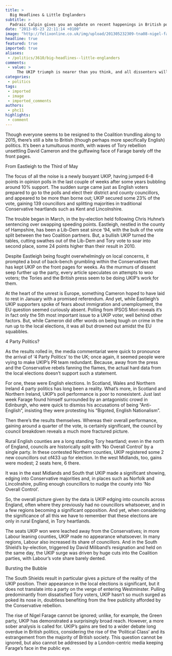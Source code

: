 ```yaml
---
title: >
  Big Headlines & Little Englanders
subtitle: >
  Padraic Calpin gives you an update on recent happenings in British politics.
date: "2013-05-23 22:11:14 +0100"
image: "http://felixonline.co.uk/img/upload/201305232309-tna08-nigel-farage-leader-of-uk-001.jpg"
headline: true
featured: true
imported: true
aliases:
 - /politics/3610/big-headlines--little-englanders
comments:
 - value: >
     The UKIP triumph is nearer than you think, and all dissenters will be thoroughly expunged.
categories:
 - politics
tags:
 - imported
 - image
 - imported_comments
authors:
 - phc11
highlights:
 - comment
---
```


Though everyone seems to be resigned to the Coalition trundling along to 2015, there’s still a bite to British (though perhaps more specifically English) politics. It’s been a tumultuous month, with waves of Tory rebellion unsettling David Cameron and the guffawing face of Farage barely off the front pages.

From Eastleigh to the Third of May

The focus of all the noise is a newly buoyant UKIP, having jumped 6-8 points in opinion polls in the last couple of weeks after some years bubbling around 10% support. The sudden surge came just as English voters prepared to go to the polls and elect their district and county councillors, and appeared to be more than borne out; UKIP secured some 23% of the vote, gaining 139 councillors and splitting majorities in traditional Conservative heartlands such as Kent and Lincolnshire.

The trouble began in March, in the by-election held following Chris Huhne’s sentencing over swapping speeding points. Eastleigh, nestled in the county of Hampshire, has been a Lib-Dem seat since ‘94, with the bulk of the vote split between the two Coalition partners. But, a bullish UKIP turned the tables, cutting swathes out of the Lib-Dem and Tory vote to soar into second place, some 24 points higher than their result in 2010.

Despite Eastleigh being fought overwhelmingly on local concerns, it prompted a bout of back-bench grumbling within the Conservatives that has kept UKIP on the front pages for weeks. As the murmurs of dissent seep further up the party, every article speculates on attempts to woo voters; the Tories and the British press seem to be doing UKIP’s work for them.

At the heart of the unrest is Europe, something Cameron hoped to have laid to rest in January with a promised referendum. And yet, while Eastleigh’s UKIP supporters spoke of fears about immigration and unemployment, the EU question seemed curiously absent. Polling from IPSOS Mori reveals it’s in fact only the 5th most important issue to a UKIP voter, well behind other factors. But, while Cameron did offer words on being tough on crime in the run up to the local elections, it was all but drowned out amidst the EU squabbles.

4 Party Politics?

As the results rolled in, the media commentariat were quick to pronounce the arrival of ‘4 Party Politics’ to the UK; once again, it seemed people were vying to make UKIP’s PR team redundant. Because, away from the press and the Conservative rebels fanning the flames, the actual hard data from the local elections doesn’t support such a statement.

For one, these were English elections. In Scotland, Wales and Northern Ireland 4 party politics has long been a reality. What’s more, in Scotland and Northern Ireland, UKIP’s poll performance is poor to nonexistent. Just last week Farage found himself surrounded by an antagonistic crowd in Edinburgh, who were quick to dismiss his accusations of being “Anti-English”, insisting they were protesting his “Bigoted, English Nationalism”.

Then there’s the results themselves. Whereas their overall performance, gaining around a quarter of the vote, is certainly significant, the council by council breakdown reveals a much more fractured picture.

Rural English counties are a long standing Tory heartland; even in the north of England, councils are historically split with ‘No Overall Control’ by a single party. In these contested Northern counties, UKIP registered some 2 new councillors out of433 up for election. In the west Midlands, too, gains were modest; 2 seats here, 6 there.

It was in the east Midlands and South that UKIP made a significant showing, edging into Conservative majorities and, in places such as Norfolk and Lincolnshire, pulling enough councillors to nudge the county into ‘No Overall Control’.

So, the overall picture given by the data is UKIP edging into councils across England, often where they previously had no councillors whatsoever, and in a few regions becoming a significant opposition. And yet, when considering the significance of all this we have to remember that these elections are only in rural England, in Tory heartlands.

The seats UKIP won were leached away from the Conservatives; in more Labour leaning counties, UKIP made no appearance whatsoever. In many regions, Labour also increased its share of councillors. And in the South Shield’s by-election, triggered by David Miliband’s resignation and held on the same day, the UKIP surge was driven by huge cuts into the Coalition parties, with Labour’s vote share barely dented.

Bursting the Bubble

The South Shields result in particular gives a picture of the reality of the UKIP position. Their appearance in the local elections is significant, but it does not translate into a party on the verge of entering Westminster. Pulling predominantly from dissatisfied Tory voters, UKIP hasn’t so much surged as poked its nose in, doubtless benefiting from the free publicity afforded by the Conservative rebellion.

The rise of Nigel Farage cannot be ignored; unlike, for example, the Green party, UKIP has demonstrated a surprisingly broad reach. However, a more sober analysis is called for. UKIP’s gains are tied to a wider debate long overdue in British politics, considering the rise of the ‘Political Class’ and its estrangement from the majority of British society. This question cannot be ignored, but also cannot be addressed by a London-centric media keeping Farage’s face in the public eye.
